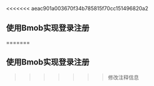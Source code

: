 <<<<<<< aeac901a003670f34b785815f70cc151496820a2
## 使用Bmob实现登录注册
=======
## 使用Bmob实现登录注册
>>>>>>> 修改注释信息

